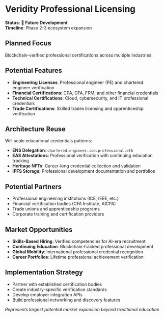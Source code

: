 # Veridity Professional Licensing

**Status**: 🔄 **Future Development**  
**Timeline**: Phase 2-3 ecosystem expansion

## Planned Focus
Blockchain-verified professional certifications across multiple industries.

## Potential Features
- **Engineering Licenses**: Professional engineer (PE) and chartered engineer verification
- **Financial Certifications**: CPA, CFA, FRM, and other financial credentials
- **Technical Certifications**: Cloud, cybersecurity, and IT professional credentials
- **Trade Certifications**: Skilled trades licensing and apprenticeship verification

## Architecture Reuse
Will scale educational credentials patterns:
- **ENS Delegation**: `chartered.engineer.ice.professional.eth`
- **EAS Attestations**: Professional verification with continuing education tracking
- **Heritage NFTs**: Career-long credential collection and validation
- **IPFS Storage**: Professional development documentation and portfolios

## Potential Partners
- Professional engineering institutions (ICE, IEEE, etc.)
- Financial certification bodies (CFA Institute, AICPA)
- Trade unions and apprenticeship programs
- Corporate training and certification providers

## Market Opportunities
- **Skills-Based Hiring**: Verified competencies for AI-era recruitment
- **Continuing Education**: Blockchain-tracked professional development
- **Global Mobility**: International professional credential recognition
- **Career Portfolios**: Lifetime professional achievement verification

## Implementation Strategy
- Partner with established certification bodies
- Create industry-specific verification standards
- Develop employer integration APIs
- Build professional networking and discovery features

*Represents largest potential market expansion beyond traditional education*

